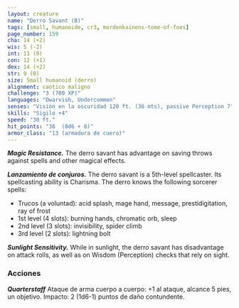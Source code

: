 ```yaml
---
layout: creature
name: "Derro Savant (B)"
tags: [small, humanoide, cr3, mordenkainens-tome-of-foes]
page_number: 159
cha: 14 (+2)
wis: 5 (-2)
int: 11 (0)
con: 12 (+1)
dex: 14 (+2)
str: 9 (0)
size: Small humanoid (derro)
alignment: caótico maligno
challenge: "3 (700 XP)"
languages: "Dwarvish, Undercommon"
senses: "Visión en la oscuridad 120 ft. (36 mts), passive Perception 7"
skills: "Sigilo +4"
speed: "30 ft."
hit_points: "36  (8d6 + 8)"
armor_class: "13 (armadura de cuero)"
---
```


***Magic Resistance.*** The derro savant has advantage on saving throws against spells and other magical effects.

***Lanzamiento de conjuros.*** The derro savant is a 5th-level spellcaster. Its spellcasting ability is Charisma. The derro knows the following sorcerer spells:
* Trucos (a voluntad): acid splash, mage hand, message, prestidigitation, ray of frost
* 1st level (4 slots): burning hands, chromatic orb, sleep
* 2nd level (3 slots): invisibility, spider climb
* 3rd level (2 slots): lightning bolt

***Sunlight Sensitivity.*** While in sunlight, the derro savant has disadvantage on attack rolls, as well as on Wisdom (Perception) checks that rely on sight.

### Acciones

***Quarterstaff*** Ataque de arma cuerpo a cuerpo: +1 al ataque, alcance 5 pies, un objetivo. Impacto: 2 (1d6-1) puntos de daño contundente.